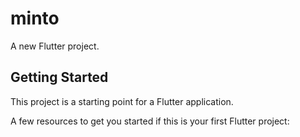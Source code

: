 # minto

A new Flutter project.

## Getting Started

This project is a starting point for a Flutter application.

A few resources to get you started if this is your first Flutter project:

